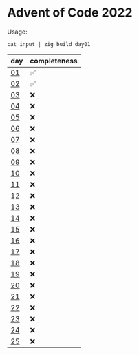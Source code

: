 # Advent of Code 2022

Usage:
```
cat input | zig build day01
```

|       day        |    completeness    |     
|------------------|--------------------|
| [01](src/day01)  | ✅                 |
| [02](src/day02)  | ✅                 |
| [03](src/day03)  | ❌                 |
| [04](src/day04)  | ❌                 |
| [05](src/day05)  | ❌                 |
| [06](src/day06)  | ❌                 |
| [07](src/day07)  | ❌                 |
| [08](src/day08)  | ❌                 |
| [09](src/day09)  | ❌                 |
| [10](src/day10)  | ❌                 |
| [11](src/day11)  | ❌                 |
| [12](src/day12)  | ❌                 |
| [13](src/day13)  | ❌                 |
| [14](src/day14)  | ❌                 |
| [15](src/day15)  | ❌                 |
| [16](src/day16)  | ❌                 |
| [17](src/day17)  | ❌                 |
| [18](src/day18)  | ❌                 |
| [19](src/day19)  | ❌                 |
| [20](src/day20)  | ❌                 |
| [21](src/day21)  | ❌                 |
| [22](src/day22)  | ❌                 |
| [23](src/day23)  | ❌                 |
| [24](src/day24)  | ❌                 |
| [25](src/day25)  | ❌                 |
